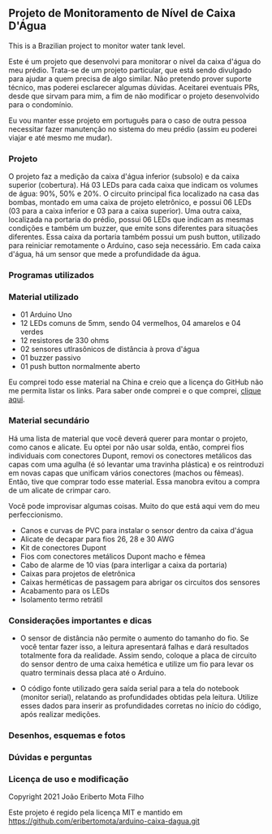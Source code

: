 ## Projeto de Monitoramento de Nível de Caixa D'Água

This is a Brazilian project to monitor water tank level.

Este é um projeto que desenvolvi para monitorar o nível da caixa d'água do meu
prédio. Trata-se de um projeto particular, que está sendo divulgado para ajudar a
quem precisa de algo similar. Não pretendo prover suporte técnico, mas poderei
esclarecer algumas dúvidas. Aceitarei eventuais PRs, desde que sirvam para mim, a
fim de não modificar o projeto desenvolvido para o condomínio.

Eu vou manter esse projeto em português para o caso de outra pessoa necessitar
fazer manutenção no sistema do meu prédio (assim eu poderei viajar e até mesmo
me mudar).

### Projeto

O projeto faz a medição da caixa d'água inferior (subsolo) e da caixa superior
(cobertura). Há 03 LEDs para cada caixa que indicam os volumes de água: 90%, 50%
e 20%. O circuito principal fica localizado na casa das bombas, montado em uma
caixa de projeto eletrônico, e possui 06 LEDs (03 para a caixa inferior e 03 para
a caixa superior). Uma outra caixa, localizada na portaria do prédio, possui 06
LEDs que indicam as mesmas condições e também um buzzer, que emite sons
diferentes para situações diferentes. Essa caixa da portaria também possui um
push button, utilizado para reiniciar remotamente o Arduino, caso seja
necessário. Em cada caixa d'água, há um sensor que mede a profundidade da água.

### Programas utilizados

### Material utilizado

* 01 Arduino Uno
* 12 LEDs comuns de 5mm, sendo 04 vermelhos, 04 amarelos e 04 verdes
* 12 resistores de 330 ohms
* 02 sensores utlrasônicos de distância à prova d'água
* 01 buzzer passivo
* 01 push button normalmente aberto

Eu comprei todo esse material na China e creio que a licença do GitHub não me
permita listar os links. Para saber onde comprei e o que comprei,
[clique aqui](http://eriberto.pro.br/files/arduino-caixa-agua/).

### Material secundário

Há uma lista de material que você deverá querer para montar o projeto, como canos
e alicate. Eu optei por não usar solda, então, comprei fios individuais com
conectores Dupont, removi os conectores metálicos das capas com uma agulha (é só
levantar uma travinha plástica) e os reintroduzi em novas capas que unificam
vários conectores (machos ou fêmeas). Então, tive que comprar todo esse material.
Essa manobra evitou a compra de um alicate de crimpar caro.

Você pode improvisar algumas coisas. Muito do que está aqui vem do meu
perfeccionismo.

* Canos e curvas de PVC para instalar o sensor dentro da caixa d'água
* Alicate de decapar para fios 26, 28 e 30 AWG
* Kit de conectores Dupont
* Fios com conectores metálicos Dupont macho e fêmea
* Cabo de alarme de 10 vias (para interligar a caixa da portaria)
* Caixas para projetos de eletrônica
* Caixas herméticas de passagem para abrigar os circuitos dos sensores
* Acabamento para os LEDs
* Isolamento termo retrátil

### Considerações importantes e dicas

* O sensor de distância não permite o aumento do tamanho do fio. Se você tentar
fazer isso, a leitura apresentará falhas e dará resultados totalmente fora da
realidade. Assim sendo, coloque a placa de circuito do sensor dentro de uma caixa
hemética e utilize um fio para levar os quatro terminais dessa placa até o
Arduino.

* O código fonte utilizado gera saída serial para a tela do notebook (monitor
serial), relatando as profundidades obtidas pela leitura. Utilize esses dados
para inserir as profundidades corretas no início do código, após realizar
medições.

### Desenhos, esquemas e fotos

### Dúvidas e perguntas

### Licença de uso e modificação

Copyright 2021 João Eriberto Mota Filho

Este projeto é regido pela licença MIT e mantido em
https://github.com/eribertomota/arduino-caixa-dagua.git

